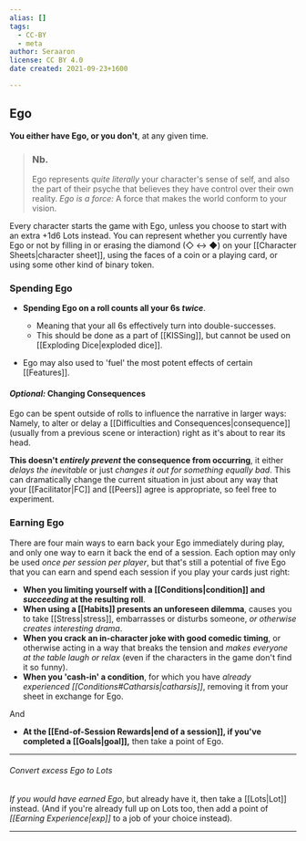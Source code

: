 ```yaml
---
alias: []
tags:
  - CC-BY
  - meta
author: Seraaron
license: CC BY 4.0
date created: 2021-09-23+1600

---
```


## Ego

**You either have Ego, or you don't**, at any given time.

> ### Nb.
> Ego represents _quite literally_ your character's sense of self, and also the part of their psyche that believes they have control over their own reality. _Ego is a force:_ A force that makes the world conform to your vision.

Every character starts the game with Ego, unless you choose to start with an extra +1d6 Lots instead. You can represent whether you currently have Ego or not by filling in or erasing the diamond (◇ ↔ ◆) on your [[Character Sheets|character sheet]], using the faces of a coin or a playing card, or using some other kind of binary token.

### Spending Ego

-   **Spending Ego on a roll counts all your 6s _twice_**.
    -   Meaning that your all 6s effectively turn into double-successes.
    -   This should be done as a part of [[KISSing]], but cannot be used on [[Exploding Dice|exploded dice]].

-   Ego may also used to 'fuel' the most potent effects of certain [[Features]].

#### _Optional:_ Changing Consequences

Ego can be spent outside of rolls to influence the narrative in larger ways: Namely, to alter or delay a [[Difficulties and Consequences|consequence]] (usually from a previous scene or interaction) right as it's about to rear its head.

**This doesn't _entirely prevent_ the consequence from occurring**, it either _delays the inevitable_ or just _changes it out for something equally bad_. This can dramatically change the current situation in just about any way that your [[Facilitator|FC]] and [[Peers]] agree is appropriate, so feel free to experiment.

### Earning Ego

There are four main ways to earn back your Ego immediately during play, and only one way to earn it back the end of a session. Each option may only be used _once per session per player_, but that's still a potential of five Ego that you can earn and spend each session if you play your cards just right:

-   **When you limiting yourself with a [[Conditions|condition]] and _succeeding_ at the resulting roll**.
-   **When using a [[Habits]] presents an unforeseen dilemma**, causes you to take [[Stress|stress]], embarrasses or disturbs someone, _or otherwise creates interesting drama_.
-   **When you crack an in-character joke with good comedic timing**, or otherwise acting in a way that breaks the tension and _makes everyone at the table laugh or relax_ (even if the characters in the game don't find it so funny).
-   **When you 'cash-in' a condition**, for which you have _already experienced [[Conditions#Catharsis|catharsis]]_, removing it from your sheet in exchange for Ego.

And

- **At the [[End-of-Session Rewards|end of a session]], if you've completed a [[Goals|goal]],** then take a point of Ego.

---

###### Convert excess Ego to Lots

_If you would have earned Ego_, but already have it, then take a [[Lots|Lot]] instead. (And if you're already full up on Lots too, then add a point of _[[Earning Experience|exp]]_ to a job of your choice instead).

---
